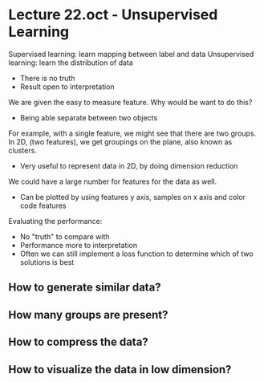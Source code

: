# Lecture 22.oct - Unsupervised Learning 

Supervised learning: learn mapping between label and data
Unsupervised learning: learn the distribution of data

- There is no truth
- Result open to interpretation 

We are given the easy to measure feature. 
Why would be want to do this?
- Being able separate between two objects

For example, with a single feature, we might see that there are two groups. 
In 2D, (two features), we get groupings on the plane, also known as clusters.
- Very useful to represent data in 2D, by doing dimension reduction 

We could have a large number for features for the data as well. 
- Can be plotted by using features y axis, samples on x axis and color code features 

Evaluating the performance:
- No "truth" to compare with
- Performance more to interpretation
- Often we can still implement a loss function to determine which of two solutions is best

## How to generate similar data?
## How many groups are present?
## How to compress the data?
## How to visualize the data in low dimension?
